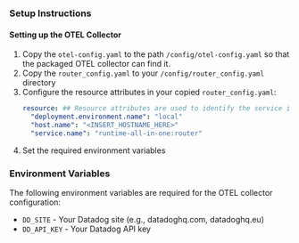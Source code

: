 ### Setup Instructions

#### Setting up the OTEL Collector

1. Copy the `otel-config.yaml` to the path `/config/otel-config.yaml` so that the packaged OTEL collector can find it.
2. Copy the `router_config.yaml` to your `/config/router_config.yaml` directory
3. Configure the resource attributes in your copied `router_config.yaml`:
   ```yaml
   resource: ## Resource attributes are used to identify the service in datadog see https://docs.datadoghq.com/opentelemetry/mapping/semantic_mapping/?tab=datadogexporter and https://opentelemetry.io/docs/specs/semconv/resource/ and https://www.apollographql.com/docs/graphos/routing/observability/telemetry/metrics-exporters/overview#resource
     "deployment.environment.name": "local"
     "host.name": "<INSERT_HOSTNAME_HERE>"
     "service.name": "runtime-all-in-one:router"
   ```
4. Set the required environment variables

### Environment Variables

The following environment variables are required for the OTEL collector configuration:

- `DD_SITE` - Your Datadog site (e.g., datadoghq.com, datadoghq.eu)
- `DD_API_KEY` - Your Datadog API key




